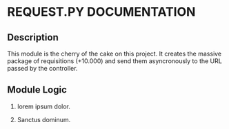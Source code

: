# REQUEST.PY DOCUMENTATION

## Description

This module is the cherry of the cake on this project. It creates the massive package of requisitions (+10.000) and send them asyncronously to the URL passed by the controller.

## Module Logic

1. lorem ipsum dolor.

2. Sanctus dominum.
